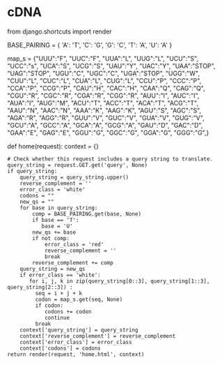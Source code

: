 # cDNA
from django.shortcuts import render

BASE_PAIRING = {
    'A': 'T',
    'C': 'G',
    'G': 'C',
    'T': 'A',
    'U': 'A'
}

map_s  = {"UUU":"F", "UUC":"F", "UUA":"L", "UUG":"L",
    "UCU":"S", "UCC":"s", "UCA":"S", "UCG":"S",
    "UAU":"Y", "UAC":"Y", "UAA":"STOP", "UAG":"STOP",
    "UGU":"C", "UGC":"C", "UGA":"STOP", "UGG":"W",
    "CUU":"L", "CUC":"L", "CUA":"L", "CUG":"L",
    "CCU":"P", "CCC":"P", "CCA":"P", "CCG":"P",
    "CAU":"H", "CAC":"H", "CAA":"Q", "CAG":"Q",
    "CGU":"R", "CGC":"R", "CGA":"R", "CGG":"R",
    "AUU":"I", "AUC":"I", "AUA":"I", "AUG":"M",
    "ACU":"T", "ACC":"T", "ACA":"T", "ACG":"T",
    "AAU":"N", "AAC":"N", "AAA":"K", "AAG":"K",
    "AGU":"S", "AGC":"S", "AGA":"R", "AGG":"R",
    "GUU":"V", "GUC":"V", "GUA":"V", "GUG":"V",
    "GCU":"A", "GCC":"A", "GCA":"A", "GCG":"A",
    "GAU":"D", "GAC":"D", "GAA":"E", "GAG":"E",
    "GGU":"G", "GGC":"G", "GGA":"G", "GGG":"G",}

def home(request):
    context = {}

    # Check whether this request includes a query string to translate.
    query_string = request.GET.get('query', None)
    if query_string:
        query_string = query_string.upper()
        reverse_complement = ''
        error_class = 'white'
        codons = ""
        new_qs = ""
        for base in query_string:
            comp = BASE_PAIRING.get(base, None)
            if base == 'T':
               base = 'U'
            new_qs += base
            if not comp:
                error_class = 'red'
                reverse_complement = ''
                break
            reverse_complement += comp
        query_string = new_qs
        if error_class == 'white':
           for i, j, k in zip(query_string[0::3], query_string[1::3], query_string[2::3]) :
             seq = i + j + k
             codon = map_s.get(seq, None)
             if codon:
                codons += codon
                continue
             break
        context['query_string'] = query_string
        context['reverse_complement'] = reverse_complement
        context['error_class'] = error_class
        context['codons'] = codons
    return render(request, 'home.html', context)
